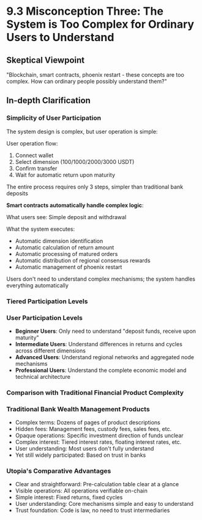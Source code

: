 # 9.3 Misconception Three: The System is Too Complex for Ordinary Users to Understand

## Skeptical Viewpoint
"Blockchain, smart contracts, phoenix restart - these concepts are too complex. How can ordinary people possibly understand them?"

## In-depth Clarification

### Simplicity of User Participation

The system design is complex, but user operation is simple:

User operation flow:

1. Connect wallet
2. Select dimension (100/1000/2000/3000 USDT)
3. Confirm transfer
4. Wait for automatic return upon maturity

The entire process requires only 3 steps, simpler than traditional bank deposits

**Smart contracts automatically handle complex logic**:

What users see: Simple deposit and withdrawal

What the system executes:

- Automatic dimension identification
- Automatic calculation of return amount
- Automatic processing of matured orders
- Automatic distribution of regional consensus rewards
- Automatic management of phoenix restart

Users don't need to understand complex mechanisms; the system handles everything automatically

### Tiered Participation Levels

### User Participation Levels
- **Beginner Users**: Only need to understand "deposit funds, receive upon maturity"
- **Intermediate Users**: Understand differences in returns and cycles across different dimensions
- **Advanced Users**: Understand regional networks and aggregated node mechanisms
- **Professional Users**: Understand the complete economic model and technical architecture

### Comparison with Traditional Financial Product Complexity

### Traditional Bank Wealth Management Products
- Complex terms: Dozens of pages of product descriptions
- Hidden fees: Management fees, custody fees, sales fees, etc.
- Opaque operations: Specific investment direction of funds unclear
- Complex interest: Tiered interest rates, floating interest rates, etc.
- User understanding: Most users don't fully understand
- Yet still widely participated: Based on trust in banks

### Utopia's Comparative Advantages
- Clear and straightforward: Pre-calculation table clear at a glance
- Visible operations: All operations verifiable on-chain
- Simple interest: Fixed returns, fixed cycles
- User understanding: Core mechanisms simple and easy to understand
- Trust foundation: Code is law, no need to trust intermediaries